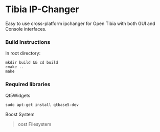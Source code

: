 # Tibia IP-Changer

Easy to use cross-platform ipchanger for Open Tibia with both GUI and Console interfaces.

### Build Instructions
In root directory:
```
mkdir build && cd build
cmake ..
make
```

### Required libraries
Qt5Widgets<br />
```
sudo apt-get install qtbase5-dev
```
Boost System<br />
>oost Filesystem
